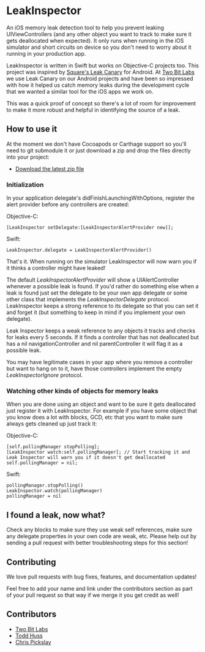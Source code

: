 # LeakInspector

An iOS memory leak detection tool to help you prevent leaking UIViewControllers (and any other object you want to track to make sure it gets deallocated when expected). It only runs when running in the iOS simulator and short circuits on device so you don't need to worry about it running in your production app.

LeakInspector is written in Swift but works on Objective-C projects too. This project was inspired by [Square's Leak Canary](https://github.com/square/leakcanary) for Android. At [Two Bit Labs](http://twobitlabs.com) we use Leak Canary on our Android projects and have been so impressed with how it helped us catch memory leaks during the development cycle that we wanted a similar tool for the iOS apps we work on.

This was a quick proof of concept so there's a lot of room for improvement to make it more robust and helpful in identifying the source of a leak. 

## How to use it

At the moment we don't have Cocoapods or Carthage support so you'll need to git submodule it or just download a zip and drop the files directly into your project:

* [Download the latest zip file](https://github.com/twobitlabs/LeakInspector/archive/master.zip)

### Initialization

In your application delegate's didFinishLaunchingWithOptions, register the alert provider before any controllers are created: 

Objective-C:

```
[LeakInspector setDelegate:[LeakInspectorAlertProvider new]];
```

Swift:

```
LeakInspector.delegate = LeakInspectorAlertProvider()
```

That's it. When running on the simulator LeakInspector will now warn you if it thinks a controller might have leaked! 

The default *LeakInspectorAlertProvider* will show a UIAlertController whenever a possible leak is found. If you'd rather do something else when a leak is found just set the delegate to be your own app delegate or some other class that implements the *LeakInspectorDelegate* protocol. LeakInspector keeps a strong reference to its delegate so that you can set it and forget it (but something to keep in mind if you implement your own delegate).

Leak Inspector keeps a weak reference to any objects it tracks and checks for leaks every 5 seconds. If it finds a controller that has not deallocated but has a nil navigationController and nil parentController it will flag it as a possible leak. 

You may have legitimate cases in your app where you remove a controller but want to hang on to it, have those controllers implement the empty *LeakInspectorIgnore* protocol.

### Watching other kinds of objects for memory leaks

When you are done using an object and want to be sure it gets deallocated just register it with LeakInspector. For example if you have some object that you know does a lot with blocks, GCD, etc that you want to make sure always gets cleaned up just track it:

Objective-C:

```
[self.pollingManager stopPolling];
[LeakInspector watch:self.pollingManager]; // Start tracking it and Leak Inspector will warn you if it doesn't get deallocated 
self.pollingManager = nil;
```

Swift:

```
pollingManager.stopPolling()
LeakInspector.watch(pollingManager)
pollingManager = nil
```

## I found a leak, now what?

Check any blocks to make sure they use weak self references, make sure any delegate properties in your own code are weak, etc. Please help out by sending a pull request with better troubleshooting steps for this section!

## Contributing

We love pull requests with bug fixes, features, and documentation updates! 

Feel free to add your name and link under the contributors section as part of your pull request so that way if we merge it you get credit as well!

## Contributors
 - [Two Bit Labs](http://twobitlabs.com/)
 - [Todd Huss](https://github.com/thuss)
 - [Chris Pickslay](https://github.com/chrispix)

